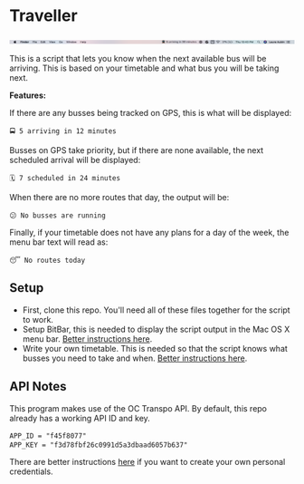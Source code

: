 # Traveller

<kbd>![MenuBar](https://github.com/LauraAubin/Traveller/blob/master/Docs/Images/MenuBar.png)</kbd>

This is a script that lets you know when the next available bus will be arriving. This is based on your timetable and what bus you will be taking next.

**Features:**

If there are any busses being tracked on GPS, this is what will be displayed:

`🚍 5 arriving in 12 minutes`

Busses on GPS take priority, but if there are none available, the next scheduled arrival will be displayed:

`🗓 7 scheduled in 24 minutes`

When there are no more routes that day, the output will be:

`😕 No busses are running`

Finally, if your timetable does not have any plans for a day of the week, the menu bar text will read as:

`😴 No routes today`

## Setup

- First, clone this repo. You'll need all of these files together for the script to work.
- Setup BitBar, this is needed to display the script output in the Mac OS X menu bar. [Better instructions here](https://github.com/LauraAubin/Traveller/blob/master/Docs/BitBar.md).
- Write your own timetable. This is needed so that the script knows what busses you need to take and when. [Better instructions here](https://github.com/LauraAubin/Traveller/blob/master/Docs/Timetable.md).

## API Notes

This program makes use of the OC Transpo API. By default, this repo already has a working API ID and key.

```
APP_ID = "f45f8077"
APP_KEY = "f3d78fbf26c0991d5a3dbaad6057b637"
```

There are better instructions [here](https://github.com/LauraAubin/Traveller/blob/master/Docs/OC%20Transpo%20API.md) if you want to create your own personal credentials.
